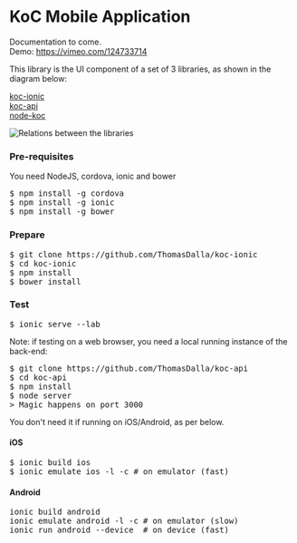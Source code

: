 # KoC Mobile Application
Documentation to come.<br>
Demo: https://vimeo.com/124733714

This library is the UI component of a set of 3 libraries, as shown in the diagram below:

[koc-ionic](../../../koc-ionic)<br />
[koc-api](../../../koc-api)<br />
[node-koc](../../../node-koc)<br />

![Relations between the libraries](http://i.imgur.com/pbDEWd2.png "Relations between the libraries")

### Pre-requisites

You need NodeJS, cordova, ionic and bower
<pre>
$ npm install -g cordova
$ npm install -g ionic
$ npm install -g bower
</pre>

### Prepare
<pre>
$ git clone https://github.com/ThomasDalla/koc-ionic
$ cd koc-ionic
$ npm install
$ bower install
</pre>

### Test
<pre>$ ionic serve --lab</pre>

Note: if testing on a web browser, you need a local running instance of the back-end:
<pre>
$ git clone https://github.com/ThomasDalla/koc-api
$ cd koc-api
$ npm install
$ node server
> Magic happens on port 3000
</pre>
You don't need it if running on iOS/Android, as per below.

#### iOS
<pre>
$ ionic build ios
$ ionic emulate ios -l -c # on emulator (fast)
</pre>

#### Android
<pre>
ionic build android
ionic emulate android -l -c # on emulator (slow)
ionic run android --device  # on device (fast)
</pre>
